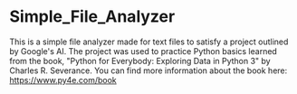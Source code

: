 # Simple_File_Analyzer
This is a simple file analyzer made for text files to satisfy a project outlined by Google's AI. The project was used to practice Python basics learned from the book, "Python for Everybody: Exploring Data in Python 3" by Charles R. Severance. You can find more information about the book here: https://www.py4e.com/book
